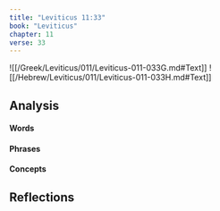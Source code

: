 ```yaml
---
title: "Leviticus 11:33"
book: "Leviticus"
chapter: 11
verse: 33
---
```

![[/Greek/Leviticus/011/Leviticus-011-033G.md#Text]]
![[/Hebrew/Leviticus/011/Leviticus-011-033H.md#Text]]

## Analysis

#### Words

#### Phrases

#### Concepts

## Reflections
